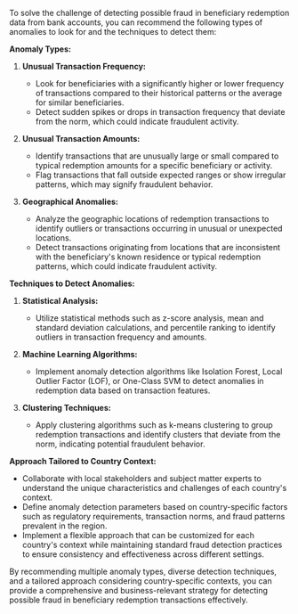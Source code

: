 To solve the challenge of detecting possible fraud in beneficiary redemption data from bank accounts, you can recommend the following types of anomalies to look for and the techniques to detect them:

**Anomaly Types:**
1. **Unusual Transaction Frequency:**
   - Look for beneficiaries with a significantly higher or lower frequency of transactions compared to their historical patterns or the average for similar beneficiaries.
   - Detect sudden spikes or drops in transaction frequency that deviate from the norm, which could indicate fraudulent activity.

2. **Unusual Transaction Amounts:**
   - Identify transactions that are unusually large or small compared to typical redemption amounts for a specific beneficiary or activity.
   - Flag transactions that fall outside expected ranges or show irregular patterns, which may signify fraudulent behavior.

3. **Geographical Anomalies:**
   - Analyze the geographic locations of redemption transactions to identify outliers or transactions occurring in unusual or unexpected locations.
   - Detect transactions originating from locations that are inconsistent with the beneficiary's known residence or typical redemption patterns, which could indicate fraudulent activity.

**Techniques to Detect Anomalies:**
1. **Statistical Analysis:**
   - Utilize statistical methods such as z-score analysis, mean and standard deviation calculations, and percentile ranking to identify outliers in transaction frequency and amounts.
  
2. **Machine Learning Algorithms:**
   - Implement anomaly detection algorithms like Isolation Forest, Local Outlier Factor (LOF), or One-Class SVM to detect anomalies in redemption data based on transaction features.
  
3. **Clustering Techniques:**
   - Apply clustering algorithms such as k-means clustering to group redemption transactions and identify clusters that deviate from the norm, indicating potential fraudulent behavior.

**Approach Tailored to Country Context:**
- Collaborate with local stakeholders and subject matter experts to understand the unique characteristics and challenges of each country's context.
- Define anomaly detection parameters based on country-specific factors such as regulatory requirements, transaction norms, and fraud patterns prevalent in the region.
- Implement a flexible approach that can be customized for each country's context while maintaining standard fraud detection practices to ensure consistency and effectiveness across different settings.

By recommending multiple anomaly types, diverse detection techniques, and a tailored approach considering country-specific contexts, you can provide a comprehensive and business-relevant strategy for detecting possible fraud in beneficiary redemption transactions effectively.